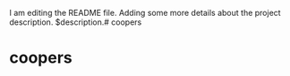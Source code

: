 I am editing the README file. Adding some more details about the project description.
$description.# coopers


# coopers
